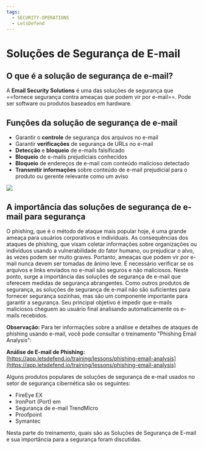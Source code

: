 ```yaml
---
tags:
  - SECURITY-OPERATIONS
  - LetsDefend
---
```

# Soluções de Segurança de E-mail

## **O que é a solução de segurança de e-mail?**

A **Email Security Solutions** é uma das soluções de segurança que ==fornece segurança contra ameaças que podem vir por e-mail==. Pode ser software ou produtos baseados em hardware.

## **Funções da solução de segurança de e-mail**
- Garantir o **controle** de segurança dos arquivos no e-mail
- Garantir **verificações** de segurança de URLs no e-mail
- **Detecção** e **bloqueio** de e-mails falsificado
- **Bloqueio** de e-mails prejudiciais conhecidos
- **Bloqueio** de endereços de e-mail com conteúdo malicioso detectado
- **Transmitir informações** sobre conteúdo de e-mail prejudicial para o produto ou gerente relevante como um aviso

![](https://letsdefend.io/blog/wp-content/uploads/2023/01/image-19-1024x368.png)

## **A importância das soluções de segurança de e-mail para segurança**
O phishing, que é o método de ataque mais popular hoje, é uma grande ameaça para usuários corporativos e individuais. As consequências dos ataques de phishing, que visam coletar informações sobre organizações ou indivíduos usando a vulnerabilidade do fator humano, ou prejudicar o alvo, às vezes podem ser muito graves. Portanto, ameaças que podem vir por e-mail nunca devem ser tomadas de ânimo leve. É necessário verificar se os arquivos e links enviados no e-mail são seguros e não maliciosos. Neste ponto, surge a importância das soluções de segurança de e-mail que oferecem medidas de segurança abrangentes. Como outros produtos de segurança, as soluções de segurança de e-mail não são suficientes para fornecer segurança sozinhas, mas são um componente importante para garantir a segurança. Seu principal objetivo é impedir que e-mails maliciosos cheguem ao usuário final analisando automaticamente os e-mails recebidos.

**Observação:** Para ter informações sobre a análise e detalhes de ataques de phishing usando e-mail, você pode consultar o treinamento "Phishing Email Analysis":

**Análise de E-mail de Phishing:** [https://app.letsdefend.io/training/lessons/phishing-email-analysis](https://app.letsdefend.io/training/lessons/phishing-email-analysis)

Alguns produtos populares de soluções de segurança de e-mail usados no setor de segurança cibernética são os seguintes:

- FireEye EX
- IronPort (Port) em
- Segurança de e-mail TrendMicro
- Proofpoint
- Symantec

Nesta parte do treinamento, quais são as Soluções de Segurança de E-mail e sua importância para a segurança foram discutidas.